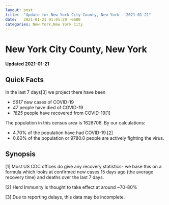```yaml
---
layout: post
title:  "Update for New York City County, New York - 2021-01-21"
date:   2021-01-21 01:01:29 -0600
categories: New York,New York City
---
```


# New York City County, New York
#### Updated 2021-01-21

## Quick Facts

In the last 7 days[3] we project there have been
- *5617* new cases of COVID-19
- *47* people have died of COVID-19
- *1825* people have recovered from COVID-19[1]

The population in this census area is 1628706. By our calculations:
- 4.70% of the population have had COVID-19.[2]
- 0.60% of the population or 9780.0 people are actively fighting the virus.

## Synopsis




[1] Most US CDC offices do give any recovery statistics- we base this on a formula which looks at confirmed new cases
15 days ago (the average recovery time) and deaths over the last 7 days.

[2] Herd Immunity is thought to take effect at around ~70-80%

[3] Due to reporting delays, this data may be incomplete.
 
    